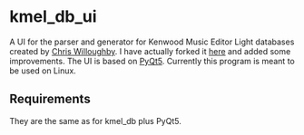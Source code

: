# kmel_db_ui

A UI for the parser and generator for Kenwood Music Editor Light databases created by [Chris Willoughby](https://github.com/chrrrisw).
I have actually forked it [here](https://github.com/vsvyatski/kmel_db) and added some improvements.
The UI is based on [PyQt5](https://www.riverbankcomputing.com/software/pyqt/intro). Currently this program is meant to
be used on Linux.

## Requirements
They are the same as for kmel_db plus PyQt5.
